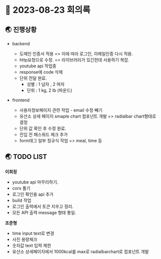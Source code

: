 # 📑 2023-08-23 회의록

## 🌏 진행상황

* backend
  * 도메인 인증서 적용 => 이에 따라 로그인, 이메일인증 다시 적용.
  * http요청으로 수정. => 라이브러리가 있긴한데 사용하기 복잡. 
  * youtube api 작업중
  * response에 code 삭제
  * 단위 전달 완료.
    * 성별 : 1 남자 , 2 여자
    * 단위 : 1 kg, 2 lb (파운드)
  
  
  
* frontend
  
  * 사용자정보페이지 관련 작업 - email 수정 빼기
  * 유산소 상세 페이지 smaple chart 컴포넌트 개발 => radialbar chart형태로 결정
  * 단위 값 확인 후 수정 완료.
  * 진입 전 패스워드 체크 추가
  * form태그 일부 정규식 작업 => meal, time 등
  
  

## 🌏 TODO LIST

**이희정**

* youtube api 마무리하기.
* cors 풀기
* 로그인 확인용 api 추가
* build 작업
* 로그인 출력에서 토큰 지우고 정리.
* 모든 API 출력 message 형태 통일.

**조준형**

* time input text로 변경
* 사진 용량체크
* 숫자값 text 입력 제한
* 유산소 상세페이지에서 1000kcal를 max로 radialbarchart로 컴포넌트 개발